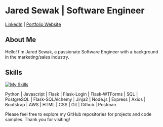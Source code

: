 # Jared Sewak | Software Engineer

[LinkedIn](https://www.linkedin.com/in/jaredsewak/) | [Portfolio Website](https://jaredsewak.netlify.app/)

## About Me

Hello! I'm Jared Sewak, a passionate Software Engineer with a background in the marketing/sales industry.

## Skills

[![My Skills](https://skillicons.dev/icons?i=js,html,css,wasm)](https://skillicons.dev)

Python | Javascript | Flask | Flask-Login | Flask-WTForms | SQL | PostgreSQL | Flask-SQLAlchemy | Jinja2 | Node.js | Express | Axios | Bootstrap | AWS | HTML | CSS | Git | Github | Postman

Please feel free to explore my GitHub repositories for projects and code samples. Thank you for visiting!
